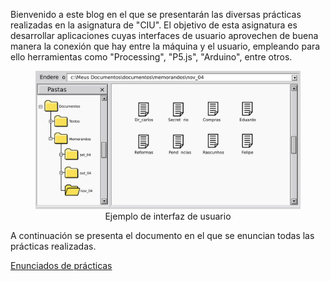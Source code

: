 Bienvenido a este blog en el que se presentarán las diversas prácticas realizadas en la asignatura de "CIU". El objetivo de esta asignatura es desarrollar aplicaciones cuyas interfaces de usuario aprovechen de buena manera la conexión que hay entre la máquina y el usuario, empleando para ello herramientas como "Processing", "P5.js", "Arduino", entre otros.

<figure style>
 <img src="/images/logo.png" title="Ejemplo de interfaz de usuario" alt="">
 <figcaption style="text-align: center"> Ejemplo de interfaz de usuario </figcaption> 
</figure>
 
A continuación se presenta el documento en el que se enuncian todas las prácticas realizadas.

[Enunciados de prácticas](https://ncvt-aep.ulpgc.es/cv/ulpgctp21/pluginfile.php/412240/mod_resource/content/37/CIU_Pr_cticas.pdf)
